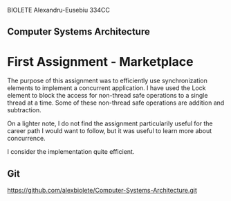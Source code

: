 BIOLETE Alexandru-Eusebiu
334CC

## Computer Systems Architecture
# First Assignment - Marketplace

The purpose of this assignment was to efficiently use synchronization
elements to implement a concurrent application. I have used the Lock
element to block the access for non-thread safe operations to a single
thread at a time. Some of these non-thread safe operations are addition
and subtraction.

On a lighter note, I do not find the assignment particularily useful
for the career path I would want to follow, but it was useful to learn
more about concurrence.

I consider the implementation quite efficient.

Git
-
https://github.com/alexbiolete/Computer-Systems-Architecture.git

